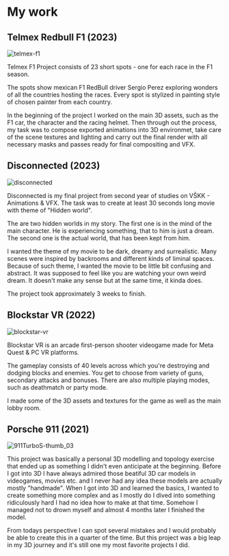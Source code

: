 # My work
## **Telmex Redbull F1** (2023)
![telmex-f1](https://github.com/JakubPanekVSKK/english-for-designers/assets/149397077/2b15d79b-e012-4b5c-bb85-99fb49fbc77b)

Telmex F1 Project consists of 23 short spots - one for each race in the F1 season.

The spots show mexican F1 RedBull driver Sergio Perez exploring wonders of all the countries hosting the races.
Every spot is stylized in painting style of chosen painter from each country.

In the beginning of the project I worked on the main 3D assets, such as the F1 car, the character and the racing helmet. Then through out the process, my task was to compose exported animations into 3D environmet, take care of the scene textures and lighting and carry out the final render with all necessary masks and passes ready for final compositing and VFX.

## **Disconnected** (2023)
![disconnected](https://github.com/JakubPanekVSKK/english-for-designers/assets/149397077/d9b86994-fe6d-4cea-a067-3413e9b17101)

Disconnected is my final project from second year of studies on VŠKK - Animations & VFX. The task was to create at least 30 seconds long movie with theme of "Hidden world".

The are two hidden worlds in my story. The first one is in the mind of the main character. He is experiencing something, that to him is just a dream. The second one is the actual world, that has been kept from him.

I wanted the theme of my movie to be dark, dreamy and surrealistic. Many scenes were inspired by backrooms and different kinds of liminal spaces. Because of such theme, I wanted the movie to be little bit confusing and abstract. It was supposed to feel like you are watching your own weird dream. It doesn't make any sense but at the same time, it kinda does. 

The project took approximately 3 weeks to finish.

## **Blockstar VR** (2022)
![blockstar-vr](https://github.com/JakubPanekVSKK/english-for-designers/assets/149397077/223d0c0b-f5f2-4e3d-9c4c-a6b91f9fd89e)

Blockstar VR is an arcade first-person shooter videogame made for Meta Quest & PC VR platforms.

The gameplay consists of 40 levels across which you're destroying and dodging blocks and enemies. You get to choose from variety of guns, secondary attacks and bonuses. There are also multiple playing modes, such as deathmatch or party mode.

I made some of the 3D assets and textures for the game as well as the main lobby room.

## **Porsche 911** (2021)
![911TurboS-thumb_03](https://github.com/JakubPanekVSKK/english-for-designers/assets/149397077/50a567b4-6a85-45e0-9688-9348b4a7782c)

This project was basically a personal 3D modelling and topology exercise that ended up as something I didn't even anticipate at the beginning. Before I got into 3D I have always admired those beatiful 3D car models in videogames, movies etc. and I never had any idea these models are actually mostly "handmade". When I got into 3D and learned the basics, I wanted to create something more complex and as I mostly do I dived into something ridiculously hard I had no idea how to make at that time. Somehow I managed not to drown myself and almost 4 months later I finished the model. 

From todays perspective I can spot several mistakes and I would probably be able to create this in a quarter of the time. But this project was a big leap in my 3D journey and it's still one my most favorite projects I did.

